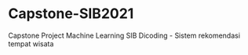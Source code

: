 # Capstone-SIB2021
Capstone Project Machine Learning SIB Dicoding - Sistem rekomendasi tempat wisata
